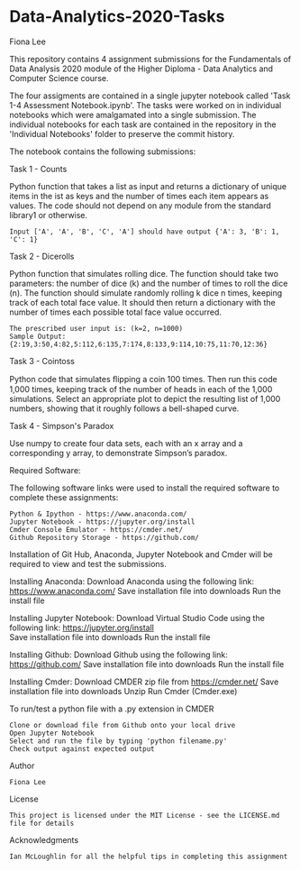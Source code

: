 # Data-Analytics-2020-Tasks

Fiona Lee

This repository contains 4 assignment submissions for the Fundamentals of Data Analysis 2020 module of the Higher Diploma - Data Analytics and Computer Science course.

The four assigments are contained in a single jupyter notebook called 'Task 1-4 Assessment Notebook.ipynb'.  The tasks were worked on in individual notebooks which were amalgamated into a single submission.  The individual notebooks for each task are contained in the repository in the 'Individual Notebooks' folder to preserve the commit history.

The notebook contains the following submissions:

Task 1 - Counts

Python function that takes a list as input and returns a dictionary of unique items in the ist as keys and the number of times each item appears as values. The code should not depend on any module from the standard library1 or otherwise.

    Input ['A', 'A', 'B', 'C', 'A'] should have output {'A': 3, 'B': 1, 'C': 1}

Task 2 - Dicerolls

Python function that simulates rolling dice. The function should take two parameters: the number of dice (k) and the number of times to roll the dice (n). The function should simulate randomly rolling k dice n times, keeping track of each total face value. It should then return a dictionary with the number of times each possible total face value occurred. 

    The prescribed user input is: (k=2, n=1000) 
    Sample Output: {2:19,3:50,4:82,5:112,6:135,7:174,8:133,9:114,10:75,11:70,12:36}

Task 3 - Cointoss

Python code that simulates ﬂipping a coin 100 times. Then run this code 1,000 times, keeping track of the number of heads in each of the 1,000 simulations. Select an appropriate plot to depict the resulting list of 1,000 numbers, showing that it roughly follows a bell-shaped curve. 

Task 4 - Simpson's Paradox

Use numpy to create four data sets, each with an x array and a corresponding y array, to demonstrate Simpson’s paradox.


Required Software:

The following software links were used to install the required software to complete these assignments:

    Python & Ipython - https://www.anaconda.com/
    Jupyter Notebook - https://jupyter.org/install  
    Cmder Console Emulator - https://cmder.net/
    Github Repository Storage - https://github.com/

Installation of Git Hub, Anaconda, Jupyter Notebook and Cmder will be required to view and test the submissions.

Installing Anaconda:
    Download Anaconda using the following link: https://www.anaconda.com/
    Save installation file into downloads
    Run the install file

Installing Jupyter Notebook:
    Download Virtual Studio Code using the following link: https://jupyter.org/install  
    Save installation file into downloads
    Run the install file

Installing Github:
    Download Github using the following link: https://github.com/
    Save installation file into downloads
    Run the install file

Installing Cmder:
    Download CMDER zip file from https://cmder.net/
    Save installation file into downloads
    Unzip
    Run Cmder (Cmder.exe)

To run/test a python file with a .py extension in CMDER 

    Clone or download file from Github onto your local drive
    Open Jupyter Notebook
    Select and run the file by typing 'python filename.py'
    Check output against expected output


Author

    Fiona Lee

License

    This project is licensed under the MIT License - see the LICENSE.md file for details

Acknowledgments

    Ian McLoughlin for all the helpful tips in completing this assignment
